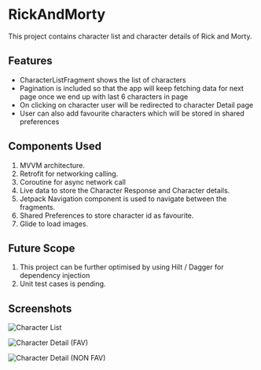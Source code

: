 # RickAndMorty

This project contains character list and character details of Rick and Morty.

## Features

- CharacterListFragment shows the list of characters 
- Pagination is included so that the app will keep fetching data for next page once we end up with last 6 characters in page
- On clicking on character user will be redirected to character Detail page
- User can also add favourite characters which will be stored in shared preferences

## Components Used

1. MVVM architecture.
2. Retrofit for networking calling.
3. Coroutine for async network call
4. Live data to store the Character Response and Character details.
5. Jetpack Navigation component is used to navigate between the fragments.
6. Shared Preferences to store character id as favourite.
7. Glide to load images.

## Future Scope

1. This project can be further optimised by using Hilt / Dagger for dependency injection
2. Unit test cases is pending.

## Screenshots

![Character List](https://github.com/abhinavsingh1998/RickAndMorty2/assets/88830847/e0e485c4-7d85-40bc-bee5-13e27647e856)

![Character Detail (FAV)](https://github.com/abhinavsingh1998/RickAndMorty2/assets/88830847/14a7ddfe-5d07-43e4-b662-00f67e802973)

![Character Detail (NON FAV)](https://github.com/abhinavsingh1998/RickAndMorty2/assets/88830847/499dbed5-fc62-4a50-b1d1-a3c37116f688)


